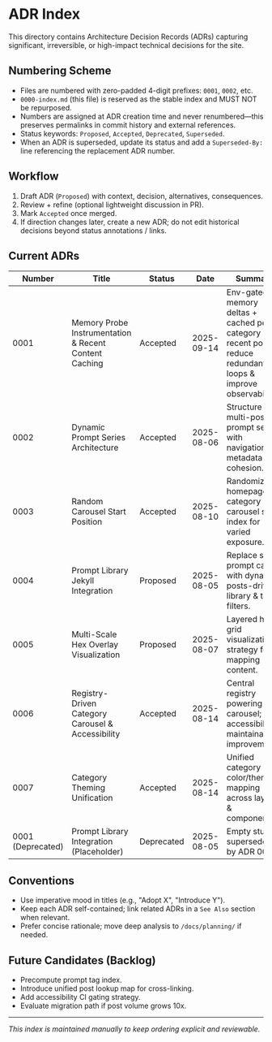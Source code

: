 # ADR Index

This directory contains Architecture Decision Records (ADRs) capturing significant, irreversible, or high-impact technical decisions for the site.

## Numbering Scheme

- Files are numbered with zero-padded 4-digit prefixes: `0001`, `0002`, etc.
- `0000-index.md` (this file) is reserved as the stable index and MUST NOT be repurposed.
- Numbers are assigned at ADR creation time and never renumbered—this preserves permalinks in commit history and external references.
- Status keywords: `Proposed`, `Accepted`, `Deprecated`, `Superseded`.
- When an ADR is superseded, update its status and add a `Superseded-By:` line referencing the replacement ADR number.

## Workflow

1. Draft ADR (`Proposed`) with context, decision, alternatives, consequences.
2. Review + refine (optional lightweight discussion in PR).
3. Mark `Accepted` once merged.
4. If direction changes later, create a new ADR; do not edit historical decisions beyond status annotations / links.

## Current ADRs

| Number | Title | Status | Date | Summary |
|--------|-------|--------|------|---------|
| 0001 | Memory Probe Instrumentation & Recent Content Caching | Accepted | 2025-09-14 | Env-gated memory deltas + cached per-category recent posts reduce redundant loops & improve observability. |
| 0002 | Dynamic Prompt Series Architecture | Accepted | 2025-08-06 | Structure for multi-post prompt series with navigation & metadata cohesion. |
| 0003 | Random Carousel Start Position | Accepted | 2025-08-10 | Randomizes homepage category carousel start index for varied exposure. |
| 0004 | Prompt Library Jekyll Integration | Proposed | 2025-08-05 | Replace static prompt cards with dynamic posts-driven library & tag filters. |
| 0005 | Multi-Scale Hex Overlay Visualization | Proposed | 2025-08-07 | Layered hex grid visualization strategy for mapping content. |
| 0006 | Registry-Driven Category Carousel & Accessibility | Accepted | 2025-08-14 | Central registry powering carousel; accessibility & maintainability improvements. |
| 0007 | Category Theming Unification | Accepted | 2025-08-14 | Unified category color/theme mapping across layouts & components. |
| 0001 (Deprecated) | Prompt Library Integration (Placeholder) | Deprecated | 2025-08-05 | Empty stub superseded by ADR 0004. |

## Conventions

- Use imperative mood in titles (e.g., "Adopt X", "Introduce Y").
- Keep each ADR self-contained; link related ADRs in a `See Also` section when relevant.
- Prefer concise rationale; move deep analysis to `/docs/planning/` if needed.

## Future Candidates (Backlog)

- Precompute prompt tag index.
- Introduce unified post lookup map for cross-linking.
- Add accessibility CI gating strategy.
- Evaluate migration path if post volume grows 10x.

---
_This index is maintained manually to keep ordering explicit and reviewable._
